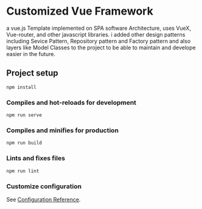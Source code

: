 # Customized Vue Framework

a vue.js Template implemented on SPA software Architecture, uses VueX, Vue-router, and other javascript libraries. i added other design patterns including Sevice Pattern, Repository pattern and Factory pattern and also layers like Model Classes to the project to be able to maintain and develope easier in the future.

## Project setup
```
npm install
```

### Compiles and hot-reloads for development
```
npm run serve
```

### Compiles and minifies for production
```
npm run build
```

### Lints and fixes files
```
npm run lint
```

### Customize configuration
See [Configuration Reference](https://cli.vuejs.org/config/).

